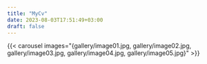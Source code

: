 ```yaml
---
title: "MyCv"
date: 2023-08-03T17:51:49+03:00
draft: false
---
```


{{< carousel images="{gallery/image01.jpg, gallery/image02.jpg, gallery/image03.jpg, gallery/image04.jpg, gallery/image05.jpg}" >}}


